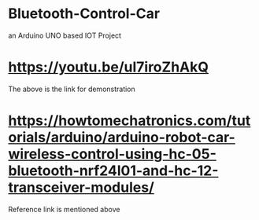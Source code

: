 # Bluetooth-Control-Car
an Arduino UNO based IOT Project


# https://youtu.be/ul7iroZhAkQ

The above is the link for demonstration

# https://howtomechatronics.com/tutorials/arduino/arduino-robot-car-wireless-control-using-hc-05-bluetooth-nrf24l01-and-hc-12-transceiver-modules/

Reference link is mentioned above
